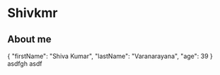 # Shivkmr
## About me 
{
"firstName": "Shiva Kumar",
  "lastName": "Varanarayana",
  "age": 39
}
 asdfgh
asdf
<!--
#### this is shiva kumar from bangalore 








